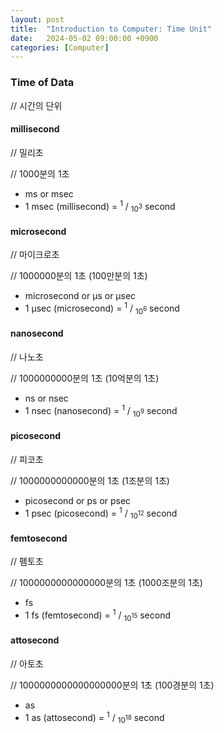 ```yaml
---
layout: post
title:  "Introduction to Computer: Time Unit"
date:   2024-05-02 09:00:00 +0900
categories: [Computer]
---
```


### Time of Data   
// 시간의 단위   
   
#### millisecond   
// 밀리초   
   
// 1000분의 1초   
- ms or msec   
- 1 msec (millisecond) = <sup>1</sup> / <sub>10<sup>3</sup></sub> second   
   
#### microsecond   
// 마이크로초   
   
// 1000000분의 1초 (100만분의 1초)   
- microsecond or μs or μsec   
- 1 μsec (microsecond) = <sup>1</sup> / <sub>10<sup>6</sup></sub> second   
   
#### nanosecond   
// 나노초   
   
// 1000000000분의 1초 (10억분의 1초)   
- ns or nsec   
- 1 nsec (nanosecond) = <sup>1</sup> / <sub>10<sup>9</sup></sub> second   
   
#### picosecond   
// 피코초   
   
// 1000000000000분의 1초 (1조분의 1초)   
- picosecond or ps or psec   
- 1 psec (picosecond) = <sup>1</sup> / <sub>10<sup>12</sup></sub> second   
   
#### femtosecond   
// 펨토초   
   
// 1000000000000000분의 1초 (1000조분의 1초)   
- fs   
- 1 fs (femtosecond) = <sup>1</sup> / <sub>10<sup>15</sup></sub> second   
   
#### attosecond   
// 아토초   
   
// 1000000000000000000분의 1초 (100경분의 1초)   
- as   
- 1 as (attosecond) = <sup>1</sup> / <sub>10<sup>18</sup></sub> second   